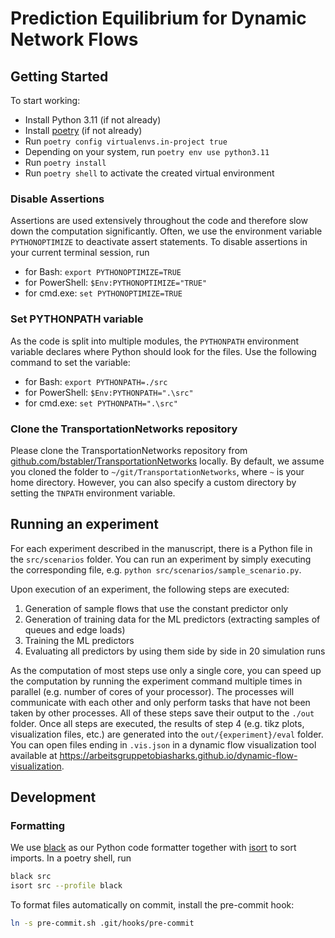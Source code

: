 # Prediction Equilibrium for Dynamic Network Flows

## Getting Started

To start working:

* Install Python 3.11 (if not already)
* Install [poetry](https://python-poetry.org/) (if not already)
* Run `poetry config virtualenvs.in-project true`
* Depending on your system, run `poetry env use python3.11` 
* Run `poetry install`
* Run `poetry shell` to activate the created virtual environment

### Disable Assertions

Assertions are used extensively throughout the code and therefore slow down the computation significantly.
Often, we use the environment variable `PYTHONOPTIMIZE` to deactivate assert statements.
To disable assertions in your current terminal session, run
 * for Bash: `export PYTHONOPTIMIZE=TRUE`
 * for PowerShell: `$Env:PYTHONOPTIMIZE="TRUE"`
 * for cmd.exe: `set PYTHONOPTIMIZE=TRUE`

### Set PYTHONPATH variable

As the code is split into multiple modules, the `PYTHONPATH` environment variable declares where Python should look for the files.
Use the following command to set the variable:
 * for Bash: `export PYTHONPATH=./src`
 * for PowerShell: `$Env:PYTHONPATH=".\src"`
 * for cmd.exe: `set PYTHONPATH=".\src"`

### Clone the TransportationNetworks repository

Please clone the TransportationNetworks repository from [github.com/bstabler/TransportationNetworks](https://github.com/bstabler/TransportationNetworks) locally.
By default, we assume you cloned the folder to `~/git/TransportationNetworks`, where `~` is your home directory.
However, you can also specify a custom directory by setting the `TNPATH` environment variable.

## Running an experiment

For each experiment described in the manuscript, there is a Python file in the `src/scenarios` folder.
You can run an experiment by simply executing the corresponding file, e.g. `python src/scenarios/sample_scenario.py`.

Upon execution of an experiment, the following steps are executed:

1. Generation of sample flows that use the constant predictor only
2. Generation of training data for the ML predictors (extracting samples of queues and edge loads)
3. Training the ML predictors
4. Evaluating all predictors by using them side by side in 20 simulation runs

As the computation of most steps use only a single core, you can speed up the computation by running the experiment command multiple times in parallel (e.g. number of cores of your processor).
The processes will communicate with each other and only perform tasks that have not been taken by other processes.
All of these steps save their output to the `./out` folder.
Once all steps are executed, the results of step 4 (e.g. tikz plots, visualization files, etc.) are generated into the `out/{experiment}/eval` folder.
You can open files ending in `.vis.json` in a dynamic flow visualization tool available at https://arbeitsgruppetobiasharks.github.io/dynamic-flow-visualization.


## Development


### Formatting

We use [black](https://github.com/psf/black) as our Python code formatter together with [isort](https://github.com/PyCQA/isort) to sort imports.
In a poetry shell, run
```sh
black src
isort src --profile black
```
To format files automatically on commit, install the pre-commit hook:
```sh
ln -s pre-commit.sh .git/hooks/pre-commit
```
